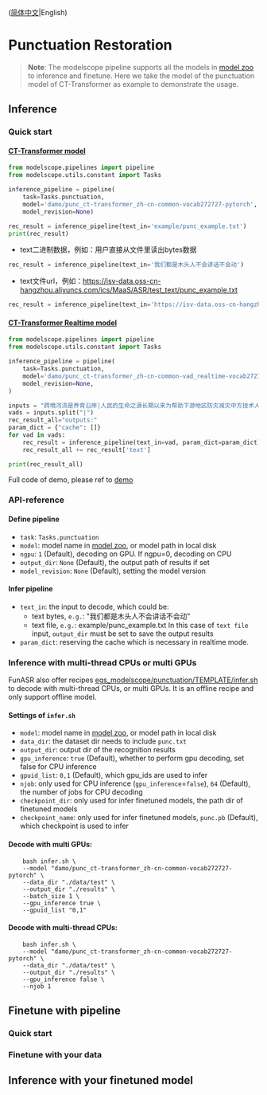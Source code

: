 ([简体中文](./README_zh.md)|English)

# Punctuation Restoration

> **Note**: 
> The modelscope pipeline supports all the models in [model zoo](https://alibaba-damo-academy.github.io/FunASR/en/model_zoo/modelscope_models.html#pretrained-models-on-modelscope) to inference and finetune. Here we take the model of the punctuation model of CT-Transformer as example to demonstrate the usage.

## Inference

### Quick start
#### [CT-Transformer model](https://www.modelscope.cn/models/damo/punc_ct-transformer_zh-cn-common-vocab272727-pytorch/summary)
```python
from modelscope.pipelines import pipeline
from modelscope.utils.constant import Tasks

inference_pipeline = pipeline(
    task=Tasks.punctuation,
    model='damo/punc_ct-transformer_zh-cn-common-vocab272727-pytorch',
    model_revision=None)

rec_result = inference_pipeline(text_in='example/punc_example.txt')
print(rec_result)
```
- text二进制数据，例如：用户直接从文件里读出bytes数据
```python
rec_result = inference_pipeline(text_in='我们都是木头人不会讲话不会动')
```
- text文件url，例如：https://isv-data.oss-cn-hangzhou.aliyuncs.com/ics/MaaS/ASR/test_text/punc_example.txt
```python
rec_result = inference_pipeline(text_in='https://isv-data.oss-cn-hangzhou.aliyuncs.com/ics/MaaS/ASR/test_text/punc_example.txt')
```

#### [CT-Transformer Realtime model](https://www.modelscope.cn/models/damo/punc_ct-transformer_zh-cn-common-vad_realtime-vocab272727/summary)
```python
from modelscope.pipelines import pipeline
from modelscope.utils.constant import Tasks

inference_pipeline = pipeline(
    task=Tasks.punctuation,
    model='damo/punc_ct-transformer_zh-cn-common-vad_realtime-vocab272727',
    model_revision=None,
)

inputs = "跨境河流是养育沿岸|人民的生命之源长期以来为帮助下游地区防灾减灾中方技术人员|在上游地区极为恶劣的自然条件下克服巨大困难甚至冒着生命危险|向印方提供汛期水文资料处理紧急事件中方重视印方在跨境河流问题上的关切|愿意进一步完善双方联合工作机制|凡是|中方能做的我们|都会去做而且会做得更好我请印度朋友们放心中国在上游的|任何开发利用都会经过科学|规划和论证兼顾上下游的利益"
vads = inputs.split("|")
rec_result_all="outputs:"
param_dict = {"cache": []}
for vad in vads:
    rec_result = inference_pipeline(text_in=vad, param_dict=param_dict)
    rec_result_all += rec_result['text']

print(rec_result_all)
```
Full code of demo, please ref to [demo](https://github.com/alibaba-damo-academy/FunASR/discussions/238)


### API-reference
#### Define pipeline
- `task`: `Tasks.punctuation`
- `model`: model name in [model zoo](https://alibaba-damo-academy.github.io/FunASR/en/model_zoo/modelscope_models.html#pretrained-models-on-modelscope), or model path in local disk
- `ngpu`: `1` (Default), decoding on GPU. If ngpu=0, decoding on CPU
- `output_dir`: `None` (Default), the output path of results if set
- `model_revision`: `None` (Default), setting the model version

#### Infer pipeline
- `text_in`: the input to decode, which could be:
  - text bytes, `e.g.`: "我们都是木头人不会讲话不会动"
  - text file, `e.g.`: example/punc_example.txt
  In this case of `text file` input, `output_dir` must be set to save the output results
- `param_dict`: reserving the cache which is necessary in realtime mode. 

### Inference with multi-thread CPUs or multi GPUs
FunASR also offer recipes [egs_modelscope/punctuation/TEMPLATE/infer.sh](https://github.com/alibaba-damo-academy/FunASR/blob/main/egs_modelscope/punctuation/TEMPLATE/infer.sh) to decode with multi-thread CPUs, or multi GPUs. It is an offline recipe and only support offline model.

#### Settings of `infer.sh`
- `model`: model name in [model zoo](https://alibaba-damo-academy.github.io/FunASR/en/model_zoo/modelscope_models.html#pretrained-models-on-modelscope), or model path in local disk
- `data_dir`: the dataset dir needs to include `punc.txt`
- `output_dir`: output dir of the recognition results
- `gpu_inference`: `true` (Default), whether to perform gpu decoding, set false for CPU inference
- `gpuid_list`: `0,1` (Default), which gpu_ids are used to infer
- `njob`: only used for CPU inference (`gpu_inference`=`false`), `64` (Default), the number of jobs for CPU decoding
- `checkpoint_dir`: only used for infer finetuned models, the path dir of finetuned models
- `checkpoint_name`: only used for infer finetuned models, `punc.pb` (Default), which checkpoint is used to infer

#### Decode with multi GPUs:
```shell
    bash infer.sh \
    --model "damo/punc_ct-transformer_zh-cn-common-vocab272727-pytorch" \
    --data_dir "./data/test" \
    --output_dir "./results" \
    --batch_size 1 \
    --gpu_inference true \
    --gpuid_list "0,1"
```
#### Decode with multi-thread CPUs:
```shell
    bash infer.sh \
    --model "damo/punc_ct-transformer_zh-cn-common-vocab272727-pytorch" \
    --data_dir "./data/test" \
    --output_dir "./results" \
    --gpu_inference false \
    --njob 1
```

## Finetune with pipeline

### Quick start

### Finetune with your data

## Inference with your finetuned model

